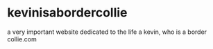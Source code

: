 # kevinisabordercollie
a very important website dedicated to the life a kevin, who is a border collie.com